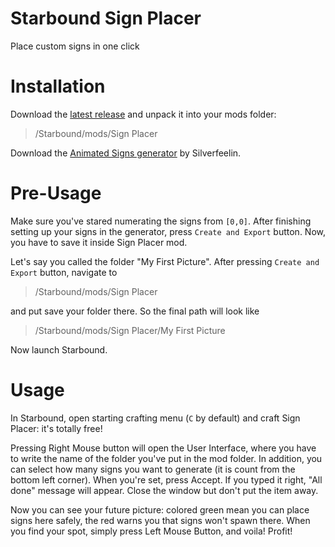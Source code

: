 
# Starbound Sign Placer
Place custom signs in one click

# Installation

Download the [latest release](https://github.com/KrashV/Sign-Placer/releases) and unpack it into your mods folder:
> /Starbound/mods/Sign Placer

Download the [Animated Signs generator](https://github.com/Silverfeelin/Starbound-AnimatedSigns) by Silverfeelin.

# Pre-Usage

Make sure you've stared numerating the signs from `[0,0]`.
After finishing setting up your signs in the generator, press `Create and Export` button. Now, you have to save it inside Sign Placer mod.

Let's say you called the folder "My First Picture". After pressing `Create and Export` button, navigate to
> /Starbound/mods/Sign Placer

and put save your folder there. So the final path will look like
> /Starbound/mods/Sign Placer/My First Picture

Now launch Starbound.

# Usage

In Starbound, open starting crafting menu (`C` by default) and craft Sign Placer: it's totally free!

Pressing Right Mouse button will open the User Interface, where you have to write the name of the folder you've put in the mod folder. In addition, you can select how many signs you want to generate (it is count from the bottom left corner).
When you're set, press Accept. If you typed it right, "All done" message will appear. Close the window but don't put the item away.

Now you can see your future picture: colored green mean you can place signs here safely, the red warns you that signs won't spawn there. When you find your spot, simply press Left Mouse Button, and voila! Profit!
